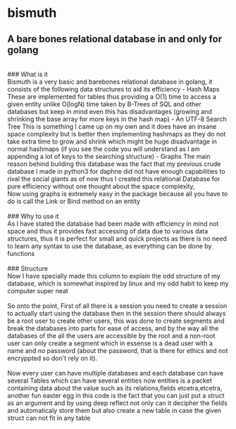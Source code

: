 # bismuth
## A bare bones relational database in and only for golang
<br>
### What is it <br>
Bismuth is a very basic and barebones relational database in golang, it consists of the following data structures to aid its efficiency
- Hash Maps
  These are implemented for tables thus providing a O(1) time to access a given entity unlike O(logN) time taken by B-Trees of SQL and other databases but keep in mind even this has disadvantages (growing and shrinking the base array for more keys in the  hash map)
- An UTF-8 Search Tree
  This is something I came up on my own and it does have an insane space complexity but is better then implementing hashmaps as they do not take extra time to grow and shrink which might be huge disadvantage in normal hashmaps (if you see the code you will understand as I am appending a lot of keys to the searching structure)
- Graphs
  The main reason behind building this database was the fact that my previous crude database I made in python3 for daphne did not have enough capabilities to rival the social giants as of now thus I created this relational Database for pure efficiency without one thought about the space complexity, <br>Now using graphs is extremely easy in the package because all you have to do is call the Link or Bind method on an entity
<br><br>
### Why to use it <br>
As I have stated the database had been made with efficiency in mind not space and thus it provides fast accessing of data due to various data structures, thus it is perfect for small and quick projects as there is no need to learn any syntax to use the database, as everything can be done by functions
<br><br>
### Structure <br>
Now I have specially made this column to explain the odd structure of my database, which is somewhat inspired by linux and my odd habit to keep my computer super neat<br><br>
So onto the point, First of all there is a session you need to create a session to actually start using the database then in the session there should always be a root user to create other users, this was done to create segments and break the databases into parts for ease of access, and by the way all the databases of the all the users are accessible by the root and a non-root user can only create a segment which in essense is a dead user with a name and no password (about the password, that is there for ethics and not encryppted so don't rely on it).<br><br>
Now every user can have multiple databases and each database can have several Tables which can have several entities now entities is a packet containing data about the value such as its relations,fields etcetra,etcetra, another fun easter egg in this code is the fact that you can just put a struct as an argument and by using deep reflect not only can it decipher the fields and automaticaly store them but also create a new table in case the given struct can not fit in any table
